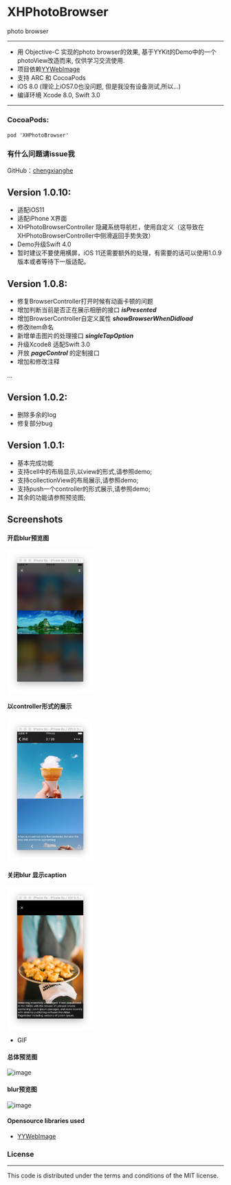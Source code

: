 # XHPhotoBrowser
photo browser

-----
- 用 Objective-C 实现的photo browser的效果, 基于YYKit的Demo中的一个photoView改造而来, 仅供学习交流使用. 
- 项目依赖[YYWebImage](https://github.com/ibireme/YYWebImage)
- 支持 ARC 和 CocoaPods 
- iOS 8.0 (理论上iOS7.0也没问题, 但是我没有设备测试,所以...)
- 编译环境 Xcode 8.0, Swift 3.0

-----

### CocoaPods:

`pod 'XHPhotoBrowser'`


### 有什么问题请issue我

GitHub：[chengxianghe](https://github.com/chengxianghe) 

## Version 1.0.10:
- 适配iOS11
- 适配iPhone X界面
- XHPhotoBrowserController 隐藏系统导航栏，使用自定义（这导致在XHPhotoBrowserController中侧滑返回手势失效）
- Demo升级Swift 4.0
- 暂时建议不要使用横屏，iOS 11还需要额外的处理，有需要的话可以使用1.0.9版本或者等待下一版适配。

## Version 1.0.8:
- 修复BrowserController打开时候有动画卡顿的问题
- 增加判断当前是否正在展示相册的接口 ***isPresented***
- 增加BrowserController自定义属性 ***showBrowserWhenDidload***
- 修改item命名
- 新增单击图片的处理接口 ***singleTapOption***
- 升级Xcode8 适配Swift 3.0
- 开放 ***pageControl*** 的定制接口
- 增加和修改注释

...

## Version 1.0.2:
- 删除多余的log
- 修复部分bug

## Version 1.0.1:
- 基本完成功能
- 支持cell中的布局显示,以view的形式,请参照demo;
- 支持collectionView的布局展示,请参照demo;
- 支持push一个controller的形式展示,请参照demo;
- 其余的功能请参照预览图;

## Screenshots

#### 开启blur预览图
<img src="https://github.com/chengxianghe/watch-gif/blob/master/photobrower1.png?raw=true" width = "200" alt="开启blur预览图" align=center />

#### 以controller形式的展示
<img src="https://github.com/chengxianghe/watch-gif/blob/master/photobrower2.png?raw=true" width = "200" alt="以controller形式的展示" align=center />

#### 关闭blur 显示caption
<img src="https://github.com/chengxianghe/watch-gif/blob/master/photobrower3.png?raw=true" width = "200" alt="关闭blur 显示caption" align=center />

- GIF

#### 总体预览图
![image](https://github.com/chengxianghe/watch-gif/blob/master/photobrower1.gif?raw=true)

#### blur预览图
![image](https://github.com/chengxianghe/watch-gif/blob/master/photobrower2.gif?raw=true)

#### Opensource libraries used

- [YYWebImage](https://github.com/ibireme/YYWebImage)


### License
----

This code is distributed under the terms and conditions of the MIT license.
